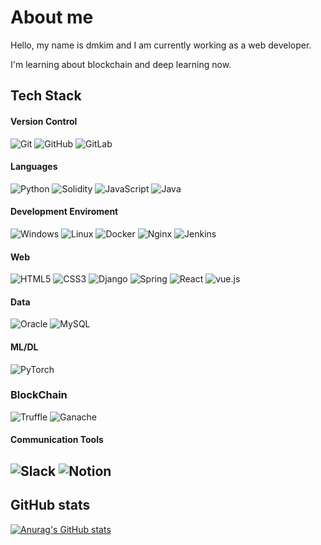 
# About me
Hello, my name is dmkim and I am currently working as a web developer.

I'm learning about blockchain and deep learning now.

## Tech Stack

#### Version Control
![Git](https://img.shields.io/badge/git-%23F05033.svg?style=for-the-badge&logo=git&logoColor=white) ![GitHub](https://img.shields.io/badge/github-%23121011.svg?style=for-the-badge&logo=github&logoColor=white) ![GitLab](https://img.shields.io/badge/GitLab-FC6D26.svg?style=for-the-badge&logo=GitLab&logoColor=white) 
#### Languages
![Python](https://img.shields.io/badge/python-3670A0?style=for-the-badge&logo=python&logoColor=white) ![Solidity](https://img.shields.io/badge/Solidity-363636?style=for-the-badge&logo=Solidity&logoColor=white) ![JavaScript](https://img.shields.io/badge/javascript-F7DF1E.svg?style=for-the-badge&logo=javascript&logoColor=white) ![Java](https://img.shields.io/badge/java-%23ED8B00.svg?style=for-the-badge&logo=java&logoColor=white) 
#### Development Enviroment
![Windows](https://img.shields.io/badge/Windows-0078D4.svg?style=for-the-badge&logo=Windows&logoColor=white) ![Linux](https://img.shields.io/badge/Linux-FCC624.svg?style=for-the-badge&logo=Linux&logoColor=black) ![Docker](https://img.shields.io/badge/Docker-%231572B3.svg?style=for-the-badge&logo=Docker&logoColor=white) ![Nginx](https://img.shields.io/badge/Nginx-009639.svg?style=for-the-badge&logo=Nginx&logoColor=white) ![Jenkins](https://img.shields.io/badge/Jenkins-D24939.svg?style=for-the-badge&logo=Jenkins&logoColor=white) 
#### Web
![HTML5](https://img.shields.io/badge/html5-%23E34F26.svg?style=for-the-badge&logo=html5&logoColor=white) ![CSS3](https://img.shields.io/badge/css3-%231572B6.svg?style=for-the-badge&logo=css3&logoColor=white)  ![Django](https://img.shields.io/badge/django-%23092E20.svg?style=for-the-badge&logo=django&logoColor=white) ![Spring](https://img.shields.io/badge/spring-%236DB33F.svg?style=for-the-badge&logo=spring&logoColor=white) ![React](https://img.shields.io/badge/react-%231572B3.svg?style=for-the-badge&logo=react&logoColor=white) ![vue.js](https://img.shields.io/badge/vue.js-4FC08D.svg?style=for-the-badge&logo=vue.js&logoColor=white)
#### Data
![Oracle](https://img.shields.io/badge/Oracle-F80000?style=for-the-badge&logo=oracle&logoColor=white) ![MySQL](https://img.shields.io/badge/mysql-4479A1.svg?style=for-the-badge&logo=mysql&logoColor=white)
#### ML/DL
![PyTorch](https://img.shields.io/badge/PyTorch-EE4C2C.svg?style=for-the-badge&logo=PyTorch&logoColor=white)
### BlockChain
![Truffle](https://img.shields.io/badge/Truffle-006272.svg?style=for-the-badge&logo=Truffle&logoColor=white) ![Ganache](https://img.shields.io/badge/Ganache-F8DC75.svg?style=for-the-badge&logo=Ganache&logoColor=white)
#### Communication Tools
![Slack](https://img.shields.io/badge/Slack-4A154B?style=for-the-badge&logo=slack&logoColor=white) ![Notion](https://img.shields.io/badge/Notion-%23000000.svg?style=for-the-badge&logo=notion&logoColor=white)
---
## GitHub stats
[![Anurag's GitHub stats](https://github-readme-stats.vercel.app/api?username=dongmin30&show_icons=true&theme=merko)](https://github.com/anuraghazra/github-readme-stats)
